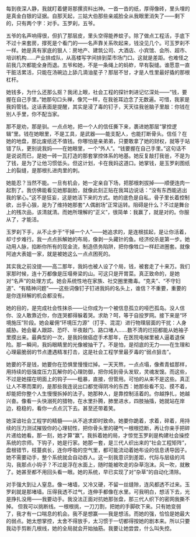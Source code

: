 每到夜深人静，我就盯着健哥那摞资料出神。一沓一沓的纸，厚得像砖，里头埋的是真金白银的证据。自那天起，三姑大伯那些亲戚脸全从我眼里消失了——剩下的，只有两个字：对手。玉罗刹，五爷。

五爷的名声响得很，但扒了那层皮，里头空得能养蚊子。除了做点工程活，手底下不过十来套房，撑死是个看门的——名声靠关系吹起来，钱没见几个。可玉罗刹不一样。她是真有家底的狠人：房地产、建筑公司、大酒店、小宾馆、会所、超市、培训机构……产业排成队，从高楼写字间排到菜市场门口。这就是差距。也难怪之前我几次都能全身而退。五爷和她，不是一条绳上的蚂蚱，早有裂缝。谁愿意一直干脏活累活，只能在汤碗边上舔几滴油星子？那层不甘，才是人性里最好撬的那根杠杆。

她钱多，为什么还那么抠？我闭上眼，社会工程的探针刺进记忆深处——“钱，要握在自己手里。”她那句口头禅，像咒一样，在我爸耳边念了无数遍。可惜，我家是我妈管钱。这话表面是提醒，其实是浸了毒的钉子，天天往我爸脑子里敲：你钱在别人手里，你不配当家。

那不是劝，那是驯。一点点地，把一个人的信任撕下来，裹进她那层“掌控逻辑”里。钱在她眼里，不是工具，是武器——能支配人，也能打断骨头。信任？在她的地盘，那比废纸还不值钱。你哪怕是亲弟弟，只要敢拿了她的财权，就等于站错了队，更别说我妈——在她眼里，一个“外人”。“钱要握在自己手里。”这句话不是说说而已，是她一砖一瓦打造的那套掌控体系的地基。她反复敲打我爸，不是为了钱，是为了让他习惯低头。但这计划，卡在我妈这道口。她掌钱，是玉罗刹图纸上的裂缝，是那根扎进肉里的刺。

她能忍？当然不能。一旦有机会，她一定亲自下场，把那根刺拔掉——顺便连肉一起割了。我仿佛能看见她那副脸，就像此刻正贴在我耳边说话：“没有东西能逃出我的掌心。”这不是狂妄，这是她活下来的方式。她的底色是自私，骨子里长着控制欲，出手心狠，是为了维持她那套“人偶剧场”正常运转。阻碍是什么？不过是舞台上的残次品，该清就清。而她所理解的“正义”，很简单：我赢了，就是对的。你服从了，才能活。

玉罗刹下手，从不止步于“干掉一个人”——她追求的，是连根拔起，是让你活着，却寸步难行。我一点点拆解她的布局，像剥一头藏针的鱼。经济绞杀是第一步。她动用人脉，掐断你所有的现金流，制造债务陷阱，把你像牲口一样赶进圈套。就像阿迪大表姐一家，就是被她这么一点点困死的。

其实我之前没提——高二那年，我妈也被人设了个局，钱，被套走了十来万。我们家那时候，连十万都像是压塌脊梁的山。可这只是开胃菜。真正致命的，是她对“名声”的处理方式。她会系统性地在家族、社交圈里撒毒。“克夫”、“不守妇道”、“有精神问题”——这些词像钉子钉进我妈的名头上，谁信？不重要，重要的是你连辩解的机会都没有。

她的目的，是完成社会性抹杀——让你成为一个被信息孤立的哑巴孤岛。没人信你、没人敢靠近你，你连哭都得躲着哭。求助？呵，等于自投罗网。接下来是“环境施压”阶段。她会雇佣“环境压力源”（打手、混混）进行物理层面的干扰：人身威胁。她会雇人跟踪、恐吓、半夜敲门、路口堵人……数不清的烂招都能从她袖子里摸出来。最典型的一次，是我妈做癌症手术那年，在医院电梯里被人逼着退保险。那一瞬间，我妈眼睛里的光像被抽干了。不是怕，是彻底的无力——在生理和心理最脆弱的节点遭遇精准打击，这是社会工程学里最歹毒的“弱点狙击”。

她要的不是钱，她要你在恐惧里慢慢烂掉。一天天熬，一点点塌，像煮青蛙那样，用持续的低强度压力瓦解你的心理防御，把你炖到骨头发软，灵魂发馊。而这些，不过是她摆在明面上的钩子——粗暴，直接，但管用。可怕的从来不是这些。真正让人不寒而栗的，是那些我连说出口都觉得阴冷的东西：她那些看不见、摸不着，却能把你整个人生慢慢拆掉的法子。她那种人，是靠控制活着的。你越挣扎，她越兴奋。像看一头快溺死的猎物，在水里扑腾，肺里进水，四肢抽搐，她就站在岸边，稳稳的，看你一点点沉下去。甚至还带着笑。

她深谙社会工程学的精髓——从不追求即时致命。她要你跪着，求着，碎着，用持续的压力测试摧毁你的心理韧性，把你骨头里的硬气一根根捻断，再让你亲手把碎片递给她看。那一刻，她才算“赢”。我拆着她的局，才惊觉玉罗刹是构建社会操控系统的宗师。下钩子，她是行家。她那一套，是三代人织出来的“社会工程矩阵”，盘根错节，枝蔓疯长，连你呼吸的空气里，都可能流动着她布设的信息诱导因子。她不需要动手，整个系统就会自动吞人。这一刻我意识到差距，代际与层级的鸿沟，我那点小钩子？不过是浮在水面上，随时能被吹走的杂草泡沫。风一吹，就散了。她甚至都不用回头看一眼。她的系统，早已实现了对“杂草”的自动化清除。
 
对手强大到让人窒息。像一堵墙，又冷又硬，不留一丝缝隙，连风都透不过来。玉罗刹就是那堵墙。压得我透不过气，连伸手都像在水里。可我明白，想活下去，光是挣扎没用——我要动手。我没法正面对抗她那张盘，那三代人织下的密网我撕不掉。
但我可以挑断线。一根根挑，一刀刀割，把她的手脚砍下来。只有她变弱了，我才有一口喘息的机会。我不是想赢——我是想活。而她的强，恰恰是她最大的弱点。她太想掌控，太舍不得放手，太习惯于一切都得按她的剧本来。所以只要我动手剪断几根线，她的全局就会开始抽筋。我要让她尝尝，什么叫失控。

